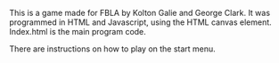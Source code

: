 This is a game made for FBLA by Kolton Galie and George Clark. 
It was programmed in HTML and Javascript, using the HTML canvas element. 
Index.html is the main program code.

There are instructions on how to play on the start menu. 
